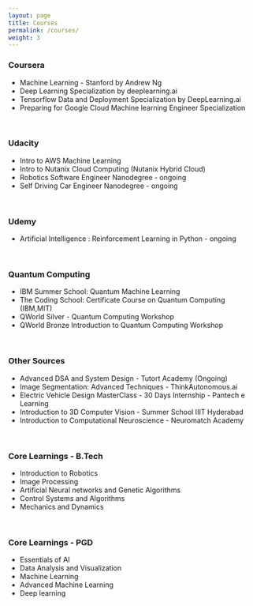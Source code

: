 ```yaml
---
layout: page
title: Courses
permalink: /courses/
weight: 3
---
```


### Coursera  <br>
<ul>
<li> Machine Learning - Stanford by Andrew Ng                           </li>
<li> Deep Learning Specialization by deeplearning.ai             </li>       
<li>Tensorflow Data and Deployment Specialization by DeepLearning.ai  </li>
<li> Preparing for Google Cloud Machine learning Engineer Specialization </li>
</ul> <br>

### Udacity  <br>
<ul>
<li> Intro to AWS Machine Learning </li>                                 
    <li>Intro to Nutanix Cloud Computing (Nutanix Hybrid Cloud)   </li> 
    <li> Robotics Software Engineer Nanodegree - ongoing </li>
    <li> Self Driving Car Engineer Nanodegree - ongoing </li> 
    </ul><br>

### Udemy <br>
<ul>
<li> Artificial Intelligence : Reinforcement Learning in Python - ongoing </li>
</ul>
<br>

### Quantum Computing <br>
<ul>
<li> IBM Summer School: Quantum Machine Learning </li>
<li> The Coding School: Certificate Course on Quantum Computing (IBM,MIT) </li>
<li> QWorld Silver - Quantum Computing Workshop </li>
<li> QWorld Bronze Introduction to Quantum Computing Workshop </li>
</ul>
<br>

### Other Sources <br>
<ul>
<li> Advanced DSA and System Design - Tutort Academy (Ongoing) </li>
<li>  Image Segmentation: Advanced Techniques - ThinkAutonomous.ai </li>
<li>  Electric Vehicle Design MasterClass - 30 Days Internship - Pantech e Learning </li>
<li> Introduction to 3D Computer Vision - Summer School IIIT Hyderabad </li>
<li> Introduction to Computational Neuroscience - Neuromatch Academy </li>
</ul>
<br>

<!-- ### Distance Learning <br>

<br> -->


### Core Learnings - B.Tech  <br>
<ul>    
<li> Introduction to Robotics </li>      
<li> Image Processing </li>   
<li> Artificial Neural networks and Genetic Algorithms  </li>   
<li> Control Systems and Algorithms </li> 
<li> Mechanics and Dynamics </li> </ul> <br>

### Core Learnings - PGD <br>
<ul>
<li> Essentials of AI </li>
<li> Data Analysis and Visualization </li>
<li> Machine Learning </li>
<li> Advanced Machine Learning </li>
<li> Deep learning </li>
</ul>
<br>
